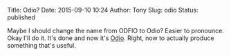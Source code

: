 Title: Odio?
Date: 2015-09-10 10:24
Author: Tony
Slug: odio
Status: published

Maybe I should change the name from ODFIO to Odio? Easier to pronounce. Okay I'll do it. It's done and now it's [Odio](https://pypi.python.org/pypi/odio). Right, now to actually produce something that's useful.
